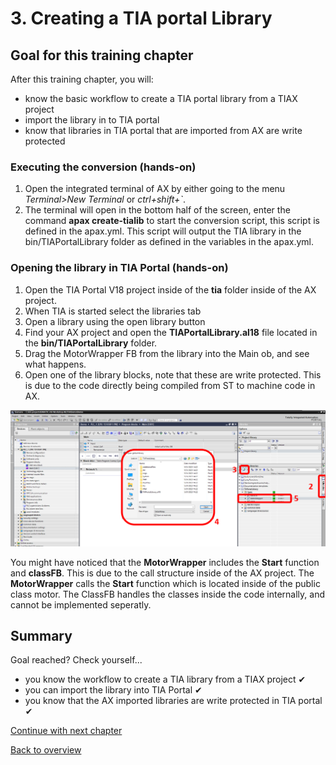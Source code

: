 # 3. Creating a TIA portal Library

## Goal for this training chapter

After this training chapter, you will:

- know the basic workflow to create a TIA portal library from a TIAX project
- import the library in to TIA portal
- know that libraries in TIA portal that are imported from AX are write protected

### Executing the conversion (hands-on)

1. Open the integrated terminal of AX by either going to the menu *Terminal>New Terminal* or *ctrl+shift+`*.
2. The terminal will open in the bottom half of the screen, enter the command **apax create-tialib** to start the conversion script, this script is defined in the apax.yml. This script will output the TIA library in the bin/TIAPortalLibrary folder as defined in the variables in the apax.yml.


### Opening the library in TIA Portal (hands-on)

1. Open the TIA Portal V18 project inside of the **tia** folder inside of the AX project.
2. When TIA is started select the libraries tab
3. Open a library using the open library button
4. Find your AX project and open the **TIAPortalLibrary.al18** file located in the **bin/TIAPortalLibrary** folder.
5. Drag the MotorWrapper FB from the library into the Main ob, and see what happens.
6. Open one of the library blocks, note that these are write protected. This is due to the code directly being compiled from ST to machine code in AX.

![drawing](./images/tialib.png)

You might have noticed that the **MotorWrapper** includes the **Start** function and **classFB**. This is due to the call structure inside of the AX project. The **MotorWrapper** calls the **Start** function which is located inside of the public class motor. The ClassFB handles the classes inside the code internally, and cannot be implemented seperatly.

## Summary

Goal reached? Check yourself...

- you know the workflow to create a TIA library from a TIAX project ✔
- you can import the library into TIA Portal ✔
- you know that the AX imported libraries are write protected in TIA portal ✔

[Continue with next chapter](./4-programmingOwn.md)

[Back to overview](./../README.md)
